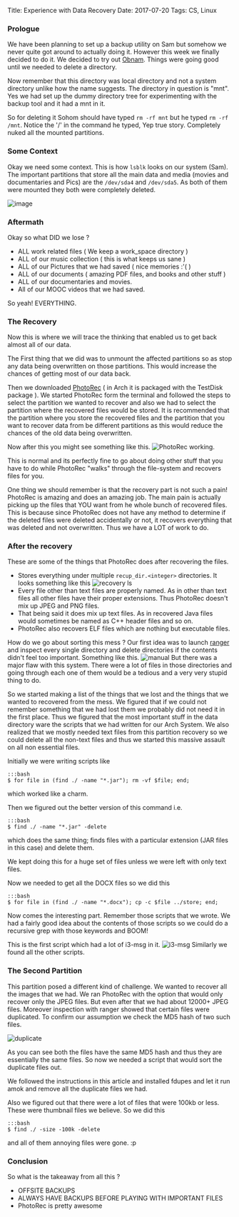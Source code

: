 Title: Experience with Data Recovery
Date: 2017-07-20
Tags: CS, Linux

### Prologue ###

We have been planning to set up a backup utility on Sam but somehow we never quite got around to actually doing it. However this week we finally decided to do it. We decided to try out [Obnam](https://obnam.org/). Things were going good until we needed to delete a directory.

Now remember that this directory was local directory and not a system directory unlike how the name suggests. The directory in question is "mnt".
Yes we had set up the dummy directory tree for experimenting with the backup tool and it had a mnt in it. 

So for deleting it Sohom should have typed `rm -rf mnt` but he typed `rm -rf /mnt`.
Notice the '/' in the command he typed, Yep true story. Completely nuked all the mounted partitions.

### Some Context ###

Okay we need some context. This is how `lsblk` looks on our system (Sam). The important partitions that store all the main data and media (movies and documentaries and Pics) are the `/dev/sda4` and `/dev/sda5`. As both of them were mounted they both were completely deleted. 

![image](assets/images/2017-07-20/lsblk.png)

### Aftermath ###

Okay so what DID we lose ?

* ALL  work related files ( We keep a work_space directory )
* ALL of our music collection ( this is what keeps us sane )
* ALL of our Pictures that we had saved ( nice memories :'(  )
* ALL of our documents ( amazing PDF files, and books and other stuff )
* ALL of our documentaries and movies.
* All of our MOOC videos that we had saved. 

So yeah! EVERYTHING. 


### The Recovery ###

Now this is where we will trace the thinking that enabled us to get back almost all of our data. 

The First thing that we did was to unmount the affected partitions so as stop any data being overwritten on those partitions. This would increase the chances of getting most of our data back.


Then we downloaded [PhotoRec](https://www.cgsecurity.org/wiki/PhotoRec) ( in Arch it is packaged with the TestDisk package ). We started PhotoRec form the terminal and followed the steps to select the partition we wanted to recover and also we had to select the partition where the recovered files would be stored. It is recommended that the partition where you store the recovered files and the partition that you want to recover data from be different partitions as this would reduce the chances of the old data being overwritten. 


Now after this you might see something like this. ![PhotoRec working](assets/images/2017-07-20/photorec.png).

This is normal and its perfectly fine to go about doing other stuff that you have to do while PhotoRec "walks" through the file-system and recovers files for you. 

One thing we should remember is that the recovery part is not such a pain! PhotoRec is amazing and does an amazing job. The main pain is actually picking up the files that YOU want from he whole bunch of recovered files. This is because since PhotoRec does not have any method to determine if the deleted files were deleted accidentally or not, it recovers everything that was deleted and not overwritten. Thus we have a LOT of work to do. 

### After the recovery ###

These are some of the things that PhotoRec does after recovering the files.
* Stores everything under multiple `recup_dir.<integer>` directories. It looks something like this ![recovery ls](assets/images/2017-07-20/reco_ls.png)
* Every file other than text files are properly named. As in other than text files all other files have their proper extensions. Thus PhotoRec doesn't mix up JPEG and PNG files.
* That being said it does mix up text files. As in recovered Java files would sometimes be named as C++ header files and so on.
* PhotoRec also recovers ELF files which are nothing but executable files.

<blue> How do we go about sorting this mess ?</blue>
Our first idea was to launch [ranger](http://nongnu.org/ranger/) and inspect every single directory and delete directories if the contents didn't feel too important. Something like this.
![manual](assets/images/2017-07-20/manual.png)
But there was a major flaw with this system. There were a lot of files in those directories and going through each one of them would be a tedious and a very very stupid thing to do. 

So we started making a list of the things that we lost and the things that we wanted to recovered from the mess. We figured that if we could not remember something that we had lost them we probably did not need it in the first place. Thus we figured that the most important stuff in the data directory ware the scripts that we had written for our Arch System. We also realized that we mostly needed text files from this partition recovery so we could delete all the non-text files and thus we started this massive assault on all non essential files. 

Initially we were writing scripts like 
	
	:::bash
	$ for file in (find ./ -name "*.jar"); rm -vf $file; end;

which worked like a charm. 

Then we figured out the better version of this command i.e.
	
	:::bash
	$ find ./ -name "*.jar" -delete

which does the same thing; finds files with a particular extension (JAR files in this case) and delete them.

We kept doing this for a huge set of files unless we were left with only text files.

Now we needed to get all the DOCX files so we did this
	
	:::bash
	$ for file in (find ./ -name "*.docx"); cp -c $file ../store; end;


Now comes the interesting part. Remember those scripts that we wrote. We had a fairly good idea about the contents of those scripts so we could do a recursive grep with those keywords and BOOM! 

This is the first script which had a lot of i3-msg in it.
![i3-msg](assets/images/2017-07-20/i3-msg.png)
Similarly we found all the other scripts.

### The Second Partition ###

This partition posed a different kind of challenge. We wanted to recover all the images that we had. We ran PhotoRec with the option that would only recover only the JPEG files. But even after that we had about 12000+ JPEG files. Moreover inspection with ranger showed that certain files were duplicated. To confirm our assumption we check the MD5 hash of two such files.

![duplicate](assets/images/2017-07-20/dupli.png)

As you can see both the files have the same MD5 hash and thus they are essentially the same files. So now we needed a script that would sort the duplicate files out.

We followed the instructions in this article and installed fdupes and let it run amok and remove all the duplicate files we had.

Also we figured out that there were a lot of files that were 100kb or less. These were thumbnail files we believe. So we did this

	:::bash
	$ find ./ -size -100k -delete

and all of them annoying files were gone. :p

### Conclusion ###

<blue> So what is the takeaway from all this ? </blue>

* OFFSITE BACKUPS
* ALWAYS HAVE BACKUPS BEFORE PLAYING WITH IMPORTANT FILES
* PhotoRec is pretty awesome
